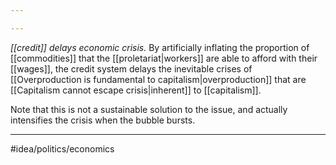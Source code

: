 ```yaml
---

---
```

*[[credit]] delays economic crisis.* By artificially inflating the proportion of [[commodities]] that the [[proletariat|workers]] are able to afford with their [[wages]], the credit system delays the inevitable crises of [[Overproduction is fundamental to capitalism|overproduction]] that are [[Capitalism cannot escape crisis|inherent]] to [[capitalism]]. 

Note that this is not a sustainable solution to the issue, and actually intensifies the crisis when the bubble bursts. 

---
#idea/politics/economics 